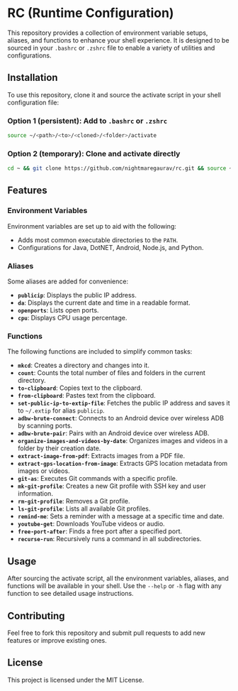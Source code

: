 # RC (Runtime Configuration)

This repository provides a collection of environment variable setups, aliases, and functions to enhance your shell experience. It is designed to be sourced in your `.bashrc` or `.zshrc` file to enable a variety of utilities and configurations.

## Installation

To use this repository, clone it and source the activate script in your shell configuration file:

### Option 1 (persistent): Add to `.bashrc` or `.zshrc`
```bash
source ~/<path>/<to>/<cloned>/<folder>/activate
```

### Option 2 (temporary): Clone and activate directly
```bash
cd ~ && git clone https://github.com/nightmaregaurav/rc.git && source ~/rc/activate
```

## Features

### Environment Variables
Environment variables are set up to aid with the following:

- Adds most common executable directories to the `PATH`.
- Configurations for Java, DotNET, Android, Node.js, and Python.

### Aliases
Some aliases are added for convenience:

- **`publicip`**: Displays the public IP address.
- **`da`**: Displays the current date and time in a readable format.
- **`openports`**: Lists open ports.
- **`cpu`**: Displays CPU usage percentage.

### Functions
The following functions are included to simplify common tasks:

- **`mkcd`**: Creates a directory and changes into it.
- **`count`**: Counts the total number of files and folders in the current directory.
- **`to-clipboard`**: Copies text to the clipboard.
- **`from-clipboard`**: Pastes text from the clipboard.
- **`set-public-ip-to-extip-file`**: Fetches the public IP address and saves it to `~/.extip` for alias `publicip`.
- **`adbw-brute-connect`**: Connects to an Android device over wireless ADB by scanning ports.
- **`adbw-brute-pair`**: Pairs with an Android device over wireless ADB.
- **`organize-images-and-videos-by-date`**: Organizes images and videos in a folder by their creation date.
- **`extract-image-from-pdf`**: Extracts images from a PDF file.
- **`extract-gps-location-from-image`**: Extracts GPS location metadata from images or videos.
- **`git-as`**: Executes Git commands with a specific profile.
- **`mk-git-profile`**: Creates a new Git profile with SSH key and user information.
- **`rm-git-profile`**: Removes a Git profile.
- **`ls-git-profile`**: Lists all available Git profiles.
- **`remind-me`**: Sets a reminder with a message at a specific time and date.
- **`youtube-get`**: Downloads YouTube videos or audio.
- **`free-port-after`**: Finds a free port after a specified port.
- **`recurse-run`**: Recursively runs a command in all subdirectories.

## Usage
After sourcing the activate script, all the environment variables, aliases, and functions will be available in your shell. Use the `--help` or `-h` flag with any function to see detailed usage instructions.

## Contributing
Feel free to fork this repository and submit pull requests to add new features or improve existing ones.

## License
This project is licensed under the MIT License.